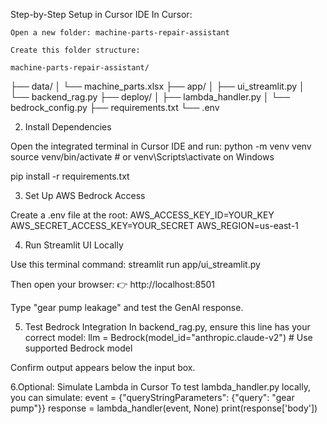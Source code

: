 Step-by-Step Setup in Cursor IDE
In Cursor:

    Open a new folder: machine-parts-repair-assistant

    Create this folder structure:

    machine-parts-repair-assistant/
├── data/
│   └── machine_parts.xlsx
├── app/
│   ├── ui_streamlit.py
│   └── backend_rag.py
├── deploy/
│   ├── lambda_handler.py
│   └── bedrock_config.py
├── requirements.txt
└── .env

2. Install Dependencies

Open the integrated terminal in Cursor IDE and run:
python -m venv venv
source venv/bin/activate  # or venv\Scripts\activate on Windows

pip install -r requirements.txt

3. Set Up AWS Bedrock Access

Create a .env file at the root:
AWS_ACCESS_KEY_ID=YOUR_KEY
AWS_SECRET_ACCESS_KEY=YOUR_SECRET
AWS_REGION=us-east-1

4. Run Streamlit UI Locally

Use this terminal command:
streamlit run app/ui_streamlit.py

Then open your browser:
👉 http://localhost:8501

Type "gear pump leakage" and test the GenAI response.

5. Test Bedrock Integration
In backend_rag.py, ensure this line has your correct model:
llm = Bedrock(model_id="anthropic.claude-v2")  # Use supported Bedrock model

Confirm output appears below the input box.

6.Optional: Simulate Lambda in Cursor
To test lambda_handler.py locally, you can simulate:
event = {"queryStringParameters": {"query": "gear pump"}}
response = lambda_handler(event, None)
print(response['body'])
